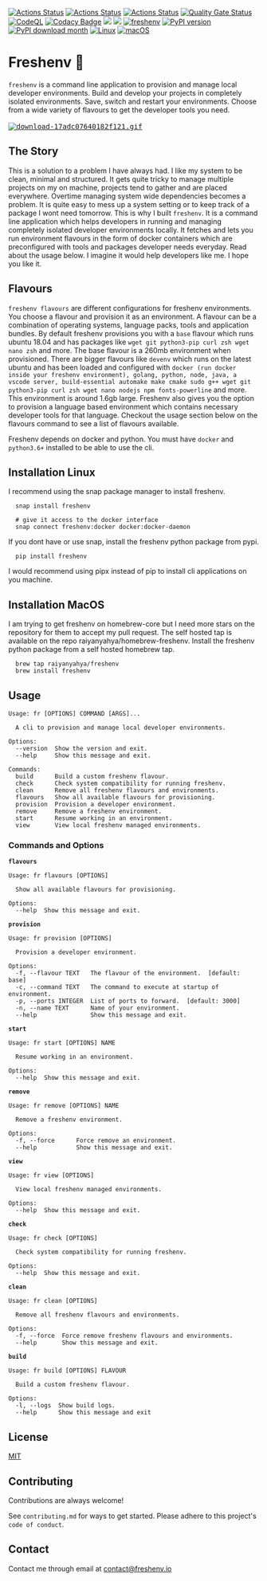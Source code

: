 
[![Actions Status](https://github.com/raiyanyahya/freshenv/workflows/Build%20Test/badge.svg)](https://github.com/raiyanyahya/freshenv/actions) [![Actions Status](https://github.com/raiyanyahya/freshenv/workflows/Package%20Release/badge.svg)](https://github.com/raiyanyahya/freshenv/actions) [![Actions Status](https://github.com/raiyanyahya/freshenv/workflows/Integration%20Tests/badge.svg)](https://github.com/raiyanyahya/freshenv/actions) [![Quality Gate Status](https://sonarcloud.io/api/project_badges/measure?project=raiyanyahya_freshenv&metric=alert_status)](https://sonarcloud.io/summary/new_code?id=raiyanyahya_freshenv) [![CodeQL](https://github.com/raiyanyahya/freshenv/workflows/CodeQL/badge.svg)](https://github.com/raiyanyahya/freshenv/actions?query=workflow%3ACodeQL) [![Codacy Badge](https://app.codacy.com/project/badge/Grade/786fd03c3cc5450c8ad6cf7c00302a94)](https://www.codacy.com/gh/raiyanyahya/freshenv/dashboard?utm_source=github.com&amp;utm_medium=referral&amp;utm_content=raiyanyahya/freshenv&amp;utm_campaign=Badge_Grade) [![](https://img.shields.io/badge/python-3.6+-blue.svg)]() [![](https://img.shields.io/github/license/raiyanyahya/freshenv.svg)]() [![freshenv](https://snapcraft.io/freshenv/badge.svg)](https://snapcraft.io/freshenv)
 [![PyPI version](https://badge.fury.io/py/freshenv.svg)](https://badge.fury.io/py/freshenv) [![PyPI download month](https://img.shields.io/pypi/dm/freshenv.svg)](https://pypi.python.org/pypi/freshenv/) [![Linux](https://svgshare.com/i/Zhy.svg)](https://svgshare.com/i/Zhy.svg) [![macOS](https://svgshare.com/i/ZjP.svg)](https://svgshare.com/i/ZjP.svg)


# Freshenv 🥗
```freshenv``` is a  command line application to provision and manage local developer environments. Build and develop your projects in completely isolated environments. Save, switch and restart your environments. Choose from a wide variety of flavours to get the developer tools you need.\
\
<kbd>
[![download-17adc07640182f121.gif](https://s10.gifyu.com/images/download-17adc07640182f121.gif)](https://gifyu.com/image/Sbsim)
</kbd>
## The Story

This is a solution to a problem I have always had. I like my system to be clean, minimal and structured. 
It gets quite tricky to manage multiple projects on my on machine, projects tend to gather and are placed everywhere. 
Overtime managing system wide dependencies becomes a problem. It is quite easy to mess up a system setting or to 
keep track of a package I wont need tomorrow. This is why I built ```freshenv```. It is a command line application
 which helps developers in running and managing completely isolated developer environments locally. 
It fetches and lets you run environment flavours in the form of docker containers
which are preconfigured with tools and packages developer needs everyday. Read about the usage below. 
I imagine it would help developers like me. I hope you like it.

## Flavours

```freshenv flavours``` are different configurations for freshenv environments. You choose a flavour and provision it as an environment. A flavour can be a combination of operating systems, language packs, tools and application bundles. By default freshenv provisions you with a ```base``` flavour which runs ubuntu 18.04 and has packages like ```wget git python3-pip curl zsh wget nano zsh``` and more. The base flavour is a 260mb environment when provisioned. There are bigger flavours like ```devenv``` which runs on the latest ubuntu and has been loaded and configured with ```docker (run docker inside your freshenv environment), golang, python, node, java, a vscode server, build-essential automake make cmake sudo g++ wget git python3-pip curl zsh wget nano nodejs npm fonts-powerline``` and more. This environment is around 1.6gb large. Freshenv also gives you the option to provision a language based environment which contains necessary developer tools for that language. Checkout the usage section below on the flavours command to see a list of flavours available.

Freshenv depends on docker and python. You must have ```docker``` and ```python3.6+```  installed to be able to use the cli.

## Installation Linux

I recommend using the snap package manager to install freshenv. 

```console
  snap install freshenv 
  
  # give it access to the docker interface
  snap connect freshenv:docker docker:docker-daemon 
```

If you dont have or use snap, install the freshenv python package from pypi. 

```console
  pip install freshenv
```

I would recommend using pipx instead of pip to install cli applications on you machine.

## Installation MacOS

I am trying to get freshenv on homebrew-core but I need more stars on the repository for 
them to accept my pull request. The self hosted tap is available
on the repo raiyanyahya/homebrew-freshenv. Install the freshenv python package from a self hosted homebrew tap.

```console
  brew tap raiyanyahya/freshenv
  brew install freshenv
```

## Usage

```console
Usage: fr [OPTIONS] COMMAND [ARGS]...

  A cli to provision and manage local developer environments.

Options:
  --version  Show the version and exit.
  --help     Show this message and exit.

Commands:
  build      Build a custom freshenv flavour.
  check      Check system compatibility for running freshenv.
  clean      Remove all freshenv flavours and environments.
  flavours   Show all available flavours for provisioning.
  provision  Provision a developer environment.
  remove     Remove a freshenv environment.
  start      Resume working in an environment.
  view       View local freshenv managed environments.
```

### Commands and Options

**```flavours```**
```console
Usage: fr flavours [OPTIONS]

  Show all available flavours for provisioning.

Options:
  --help  Show this message and exit.
```


**```provision```**
```console
Usage: fr provision [OPTIONS]

  Provision a developer environment.

Options:
  -f, --flavour TEXT   The flavour of the environment.  [default: base]
  -c, --command TEXT   The command to execute at startup of environment.
  -p, --ports INTEGER  List of ports to forward.  [default: 3000]
  -n, --name TEXT      Name of your environment.
  --help               Show this message and exit.
```


**```start```**
```console
Usage: fr start [OPTIONS] NAME

  Resume working in an environment.

Options:
  --help  Show this message and exit.
```

**```remove```**
```console
Usage: fr remove [OPTIONS] NAME

  Remove a freshenv environment.

Options:
  -f, --force      Force remove an environment.
  --help           Show this message and exit.
```

**```view```**
```console
Usage: fr view [OPTIONS]

  View local freshenv managed environments.

Options:
  --help  Show this message and exit.
```

**```check```**
```console
Usage: fr check [OPTIONS]

  Check system compatibility for running freshenv.

Options:
  --help  Show this message and exit.
```

**```clean```**
```console
Usage: fr clean [OPTIONS]

  Remove all freshenv flavours and environments.

Options:
  -f, --force  Force remove freshenv flavours and environments.
  --help       Show this message and exit.
```

**```build```**
```console
Usage: fr build [OPTIONS] FLAVOUR

  Build a custom freshenv flavour.

Options:
  -l, --logs  Show build logs.
  --help      Show this message and exit
```

## License

[MIT](https://choosealicense.com/licenses/mit/)


## Contributing

Contributions are always welcome!

See `contributing.md` for ways to get started. Please adhere to this project's `code of conduct`.


## Contact

Contact me through email at contact@freshenv.io
